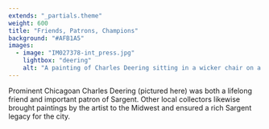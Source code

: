 ```yaml
---
extends: "_partials.theme"
weight: 600
title: "Friends, Patrons, Champions"
background: "#AFB1A5"
images:
  - image: "IM027378-int_press.jpg"
    lightbox: "deering"
    alt: "A painting of Charles Deering sitting in a wicker chair on a beach under the shadow of a large palm tree. He wears a white suit and sun hat."
---
```


Prominent Chicagoan Charles Deering (pictured here) was both a lifelong friend and important patron of Sargent. Other local collectors likewise brought paintings by the artist to the Midwest and ensured a rich Sargent legacy for the city.
